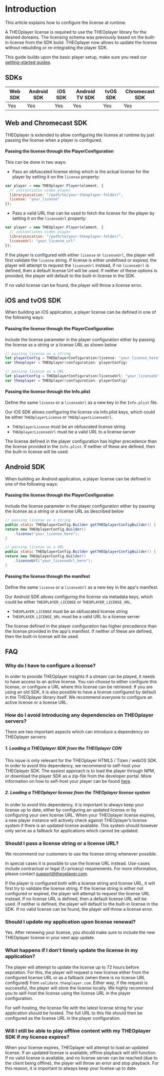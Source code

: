 # Introduction

This article explains how to configure the license at runtime.

A THEOplayer license is required to use the THEOplayer library for the desired domains. The licensing schema was previously based on the built-in license from the SDK build. THEOplayer now allows to update the license without rebuilding or re-integrating the player SDK.

This guide builds upon the basic player setup, make sure you read our [getting-started guides](../../getting-started/01-sdks/00-introduction.md).

## SDKs

| Web SDK | Android SDK | iOS SDK | Android TV SDK | tvOS SDK | Chromecast SDK |
| ------- | ----------- | ------- | -------------- | -------- | -------------- |
| Yes     | Yes         | Yes     | Yes            | Yes      | Yes            |

## Web and Chromecast SDK

THEOplayer is extended to allow configuring the license at runtime by just passing the license when a player is configured.

#### Passing the license through the PlayerConfiguration

This can be done in two ways:

- Pass an obfuscated license string which is the actual license for the player by setting it on the `license` property:

```js
var player = new THEOplayer.Player(element, {
  // instantiates video player
  libraryLocation: "/path/to/your-theoplayer-folder/",
  license: "your_license"
});
```

- Pass a valid URL that can be used to fetch the license for the player by setting it on the `licenseUrl` property:

```js
var player = new THEOplayer.Player(element, {
  // instantiates video player
  libraryLocation: "/path/to/your-theoplayer-folder/",
  licenseUrl: "your_license_url"
});
```

If the player is configured with either `license` or `licenseUrl`, the player will first validate the `license` string. If license is either undefined or expired, the player will attempt to request the `licenseUrl` instead, if no `licenseUrl` is defined, then a default license Url will be used. If neither of these options is provided, the player will default to the built-in license in the SDK.

If no valid license can be found, the player will throw a license error.

## iOS and tvOS SDK

When building an iOS application, a player license can be defined in one of the following ways:

#### Passing the license through the PlayerConfiguration

Include the license parameter in the player configuration either by passing the license as a string or a license URL as shown below

```swift
// passing license as a string
let playerConfig = THEOplayerConfiguration(license: "your_license_here")
var theoplayer = THEOplayer(configuration: playerConfig)
```

```swift
// passing license as a URL
let playerConfig = THEOplayerConfiguration(licenseUrl: "your_licenseUrl_here")
var theoplayer = THEOplayer(configuration: playerConfig)
```

#### Passing the license through the Info.plist

Define the same `license` or a `licenseUrl` as a new key in the `Info.plist` file.

Our iOS SDK allows configuring the license via Info.plist keys, which could be either `THEOplayerLicense` or `THEOplayerLicenseUrl`.

- `THEOplayerLicense` must be an obfuscated license string
- `THEOplayerLicenseUrl` must be a valid URL to a license server

The license defined in the player configuration has higher precedence than the license provided in the `Info.plist`. If neither of these are defined, then the built-in license will be used.

## Android SDK

When building an Android application, a player license can be defined in one of the following ways:

#### Passing the license through the PlayerConfiguration

Include the license parameter in the player configuration either by passing the license as a string or a license URL as described below

```java
// passing license as a string
public static THEOplayerConfig.Builder getTHEOplayerConfigBuilder() {
return new THEOplayerConfig.Builder()
    .license("your_license_here");
}
```

```java
// passing license as a URL
public static THEOplayerConfig.Builder getTHEOplayerConfigBuilder() {
return new THEOplayerConfig.Builder()
    .licenseUrl("your_licenseUrl_here");
}
```

#### Passing the license through the manifest

Define the same `license` or a `licenseUrl` as a new key in the app's manifest.

Our Android SDK allows configuring the license via metadata keys, which could be either `THEOPLAYER_LICENSE` or `THEOPLAYER_LICENSE_URL`.

- `THEOPLAYER_LICENSE` must be an obfuscated license string
- `THEOPLAYER_LICENSE_URL` must be a valid URL to a license server

The license defined in the player configuration has higher precedence than the license provided in the app's manifest. If neither of these are defined, then the built-in license will be used.

## FAQ

### Why do I have to configure a license?

In order to provide THEOplayer insights if a stream can be played, it needs to have access to an active license. You can choose to either configure this license, or configure a URL where this license can be retrieved. If you are using an old SDK, it is also possible to have a license configured by default in the THEOplayer library itself. We recommend everyone to configure an active license or a license URL.

### How do I avoid introducing any dependencies on THEOplayer servers?

There are two important aspects which can introduce a dependency on THEOplayer servers:

##### 1. Loading a THEOplayer SDK from the THEOplayer CDN

This issue is only relevant for the THEOplayer HTML5 / Tizen / webOS SDK. In order to avoid this dependency, we recommend to self-host your THEOplayer SDK. The easiest approach is to load the player through NPM, or download the player SDK as a zip-file from the developer portal. More information on how to self-host your player can be found [here](../../faq/34-self-hosting-theoplayer.md).

##### 2. Loading a THEOplayer license from the THEOplayer license system

In order to avoid this dependency, it is important to always keep your license up to date, either by configuring an updated license or by configuring your own license URL. When your THEOplayer license expires, a new player instance will actively check against THEOplayer’s license system if there is an updated license available. This system should however only serve as a fallback for applications which cannot be updated.

### Should I pass a license string or a license URL?

We recommend our customers to use the license string whenever possible.

In special cases it is possible to use the license URL instead. Use-cases include contractual or legal (f.i privacy) requirements. For more information, please contact support@theoplayer.com.

If the player is configured both with a license string and license URL, it will first try to validate the license string. If the license string is either not configured or expired, the player will attempt to request the license URL instead. If no license URL is defined, then a default license URL will be used. If neither is defined, the player will default to the built-in license in the SDK. If no valid license can be found, the player will throw a license error.

### Should I update my application upon license renewal?

Yes. After renewing your license, you should make sure to include the new THEOplayer license in your next app update.

### What happens if I don’t timely update the license in my application?

The player will attempt to update the license up to 72 hours before expiration. For this, the player will request a new license either from the configured license URL or as a fallback (when there is no license URL configured) from `validate.theoplayer.com`. Either way, if the request is successful, the player will store the license locally. We highly recommend you to self-host the license using the license URL in the player configuration.

For self-hosting, the license file with the latest license string for your application should be hosted. The full URL to this file should then be configured as the license URL in the player configuration.

### Will I still be able to play offline content with my THEOplayer SDK if my license expires?

When your license expires, THEOplayer will attempt to load an updated license. If an updated license is available, offline playback will still function. If no valid license is available, and no license server can be reached (due to the client being offline), the player will throw an error and stop playback. For this reason, it is important to always keep your license up to date.
